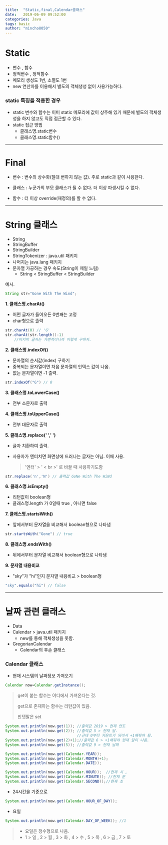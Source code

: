 ```yaml
---
title:  "Static,final,Calendar클래스"
date:   2019-06-09 09:52:00
categories: Java
tags: basic
author: "mincho8050"
---
```


# Static

- 변수 , 함수
- 정적변수 , 정적함수
- 메모리 생성도 1번, 소멸도 1번
- new 연산자를 이용해서 별도의 객체생성 없이 사용가능하다.





### static 특징을 적용한 경우

- static 변수와 함수는 이미 static 메모리에 값이 상주해 있기 때문에 별도의 객체생성을 하지 않고도 직접 접근할 수 있다.
- static 접근 방법
  - 클래스명.static변수
  - 클래스명.static함수()





------





# Final

- 변수 : 변수의 상수화(절대 변하지 않는 값). 주로 static과 같이 사용한다.

- 클래스 : 누군가의 부모 클래스가 될 수 없다. 더 이상 파생시킬 수 없다.
- 함수 : 더 이상 override(재정의)를 할 수 없다.







------



# String 클래스

- String
- StringBuffer
- StringBuilder
- StringTokenizer : java.util 패키지
- 나머지는 java.lang 패키지
- 문자열 가공하는 경우 속도(String이 제일 느림)
  - String < StringBuffer < StringBuilder



예시.

```java
String str="Gone With The Wind";
```



**1. 클래스명.charAt()**

- 어떤 글자가 들어오든 0번째는 고정
- char형으로 출력

```java
str.charAt(0) // 'G'
str.charAt(str.length()-1) 
    //마지막 글자는 가변적이니까 이렇게 구하자.
```



**2. 클래스명.indexOf()**

- 문자열의 순서값(index) 구하기
- 중복되는 문자열이면 처음 문자열의 인덱스 값이 나옴.
- 없는 문자열이면 -1 출력.

```java
str.indexOf("G") // 0
```



**3. 클래스명.toLowerCase()**

- 전부 소문자로 출력



**4. 클래스명.toUpperCase()**

- 전부 대문자로 출력



**5. 클래스명.replace(' ',' ')**

- 글자 치환하여 출력.
- 사용자가 엔터치면 화면상에 드러나는 글자는 아님. 이때 사용.

	> '엔터' > ' < br >' 로 바꿀 때 사용하기도함

```java
str.replace('n','N') // 출력값 GoNe With The WiNd
```



**6. 클래스명.isEmpty()**

- 리턴값이 boolean형
- 클래스명.length 가 0일때 true , 아니면 false



**7. 클래스명.startsWith()**

- 앞에서부터 문자열을 비교해서 boolean형으로 나타냄

```java
str.startsWith("Gone") // true
```

**8. 클래스명.endsWith()**

- 뒤에서부터 문자열 비교해서 boolean형으로 나타냄



**9. 문자열 내용비교**

- "sky"가 "hi"인지 문자열 내용비교 > boolean형

```java
"sky".equals("hi") // false
```





------





# 날짜 관련 클래스

- Data
- Calendar  >  java.util 패키지
  - new를 통해 객체생성을 못함.
- GregorianCalendar
  - Calendar의 후손 클래스





### Calendar 클래스



- 현재 시스템의 날짜정보 가져오기

```java
Calendar now=Calendar.getInstance();
```

> get이 붙는 함수는 어디에서 가져온다는 것.
>
> get으로 존재하는 함수는 리턴값이 있음.
>
> 반댓말은 set

```java
System.out.println(now.get(1)); //출력값 2019 > 현재 연도
System.out.println(now.get(2)); //출력값 5 > 현재 달.
                                //근데 0부터 카운트가 되어서 +1해줘야 됨.
System.out.println(now.get(2)+1);//출력값 6 > +1해줘야 현재 달이 나옴.
System.out.println(now.get(5)); //출력값 9 > 현재 날짜
```

```java
System.out.println(now.get(Calendar.YEAR));
System.out.println(now.get(Calendar.MONTH)+1);
System.out.println(now.get(Calendar.DATE));

System.out.println(now.get(Calendar.HOUR));  //현재 시 , 
System.out.println(now.get(Calendar.MINUTE)); //현재 분 
System.out.println(now.get(Calendar.SECOND));//현재 초
```



- 24시간을 기준으로

```java
System.out.println(now.get(Calendar.HOUR_OF_DAY)); 
```

- 요일

```java
System.out.println(now.get(Calendar.DAY_OF_WEEK)); //1
```

> - 요일은 정수형으로 나옴.
> - 1 > 일 , 2 > 월 , 3 > 화 , 4 > 수 , 5 > 목 , 6 > 금 , 7 > 토



